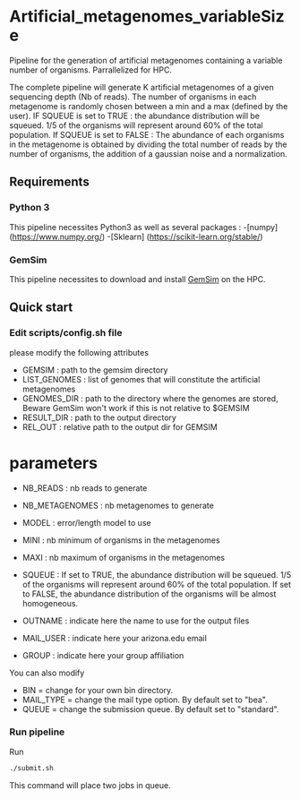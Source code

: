 # Artificial_metagenomes_variableSize
Pipeline for the generation of artificial metagenomes containing a variable number of organisms. Parrallelized for HPC.

The complete pipeline will generate K artificial metagenomes of a given sequencing depth (Nb of reads). The number of organisms in each metagenome is randomly chosen between a min and a max (defined by the user). 
IF SQUEUE is set to TRUE : the abundance distribution will be squeued. 1/5 of the organisms will represent around 60% of the total population.
If SQUEUE is set to FALSE : The abundance of each organisms in the metagenome is obtained by dividing the total number of reads by the number of organisms, the addition of a gaussian noise and a normalization.

## Requirements

### Python 3
This pipeline necessites Python3 as well as several packages :
  -[numpy] (https://www.numpy.org/)
  -[Sklearn] (https://scikit-learn.org/stable/)

### GemSim
This pipeline necessites to download and install [GemSim](https://bmcgenomics.biomedcentral.com/articles/10.1186/1471-2164-13-74) on the HPC.

## Quick start

### Edit scripts/config.sh file

please modify the following attributes

  - GEMSIM : path to the gemsim directory
  - LIST_GENOMES : list of genomes that will constitute the artificial metagenomes
  - GENOMES_DIR : path to the directory where the genomes are stored, Beware GemSim won't work if this is not relative to $GEMSIM
  - RESULT_DIR : path to the output directory
  - REL_OUT : relative path to the output dir for GEMSIM
# parameters
  - NB_READS : nb reads to generate
  - NB_METAGENOMES : nb metagenomes to generate
  - MODEL : error/length model to use
  - MINI : nb minimum of organisms in the metagenomes
  - MAXI : nb maximum of organisms in the metagenomes
  - SQUEUE : If set to TRUE, the abundance distribution will be squeued. 1/5 of the organisms will represent around 60% of the total population. If set to FALSE, the abundance distribution of the organisms will be almost homogeneous. 

  - OUTNAME  : indicate here the name to use for the output files
  - MAIL_USER : indicate here your arizona.edu email
  - GROUP : indicate here your group affiliation

You can also modify

  - BIN = change for your own bin directory.
  - MAIL_TYPE = change the mail type option. By default set to "bea".
  - QUEUE = change the submission queue. By default set to "standard".
  
  ### Run pipeline
  
  Run 
  ```bash
  ./submit.sh
  ```
  This command will place two jobs in queue.
  
